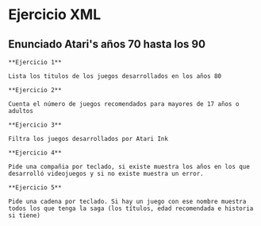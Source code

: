# Ejercicio XML

## Enunciado Atari's años 70 hasta los 90

	**Ejercicio 1**

	Lista los titulos de los juegos desarrollados en los años 80

	**Ejercicio 2**

	Cuenta el número de juegos recomendados para mayores de 17 años o adultos

	**Ejercicio 3**

	Filtra los juegos desarrollados por Atari Ink

	**Ejercicio 4**

	Pide una compañia por teclado, si existe muestra los años en los que desarrolló videojuegos y si no existe muestra un error.

	**Ejercicio 5**

	Pide una cadena por teclado. Si hay un juego con ese nombre muestra todos los que tenga la saga (los títulos, edad recomendada e historia si tiene)

